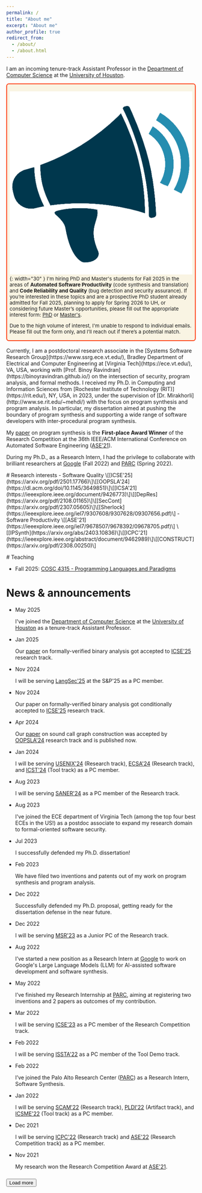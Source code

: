 ```yaml
---
permalink: /
title: "About me"
excerpt: "About me"
author_profile: true
redirect_from: 
  - /about/
  - /about.html
---
```


<style>
.kbd {
  font-size: 0.95em;
  padding: 0.1em 0.15em;
  border-radius: 0.2em;
  border: 1px solid #666;
  box-shadow: 0.15em 0.15em #aaa;
  background: white;
  text-decoration: none;
}
</style>

I am an incoming tenure-track Assistant Professor in the [Department of Computer Science](https://www.uh.edu/nsm/computer-science/) at the [University of Houston](https://www.uh.edu).

<div style="font-size: 0.95em; padding: 0.1em 0.50em; padding-top:6px; border-radius: 0.5em; border: 2px solid #ff3000; background: #f9f3decf" markdown="1">

![Announcement](/assets/images/hiclipart_announcement.png){: width="30" } I'm hiring PhD and Master's students for Fall 2025 in the areas of <b>Automated Software Productivity</b> (code synthesis and translation) and <b>Code Reliability and Quality</b> (bug detection and security assurance). If you’re interested in these topics and are a prospective PhD student already admitted for Fall 2025, planning to apply for Spring 2026 to UH, or considering future Master’s opportunities, please fill out the appropriate interest form: [PhD](https://forms.gle/DPvfmVDgoQfjhaoW9) or [Master's](https://forms.gle/v8gxsCrfg25MrqD36). 

Due to the high volume of interest, I'm unable to respond to individual emails. Please fill out the form only, and I’ll reach out if there’s a potential match.

</div>
<br/>
Currently, I am a postdoctoral research associate in the [Systems Software Research Group](https://www.ssrg.ece.vt.edu/), Bradley Department of Electrical and Computer Engineering at [Virginia Tech](https://ece.vt.edu/), VA, USA, working with [Prof. Binoy Ravindran](https://binoyravindran.github.io/) on the intersection of security, program analysis, and formal methods. I received my Ph.D. in Computing and Information Sciences from [Rochester Institute of Technology (RIT)](https://rit.edu/), NY, USA, in 2023, under the supervision of [Dr. Mirakhorli](http://www.se.rit.edu/~mehdi/) with the focus on program synthesis and program analysis. In particular, my dissertation aimed at pushing the boundary of program synthesis and supporting a wide range of software developers with inter-procedural program synthesis.

My [paper](https://ieeexplore.ieee.org/document/9678705) on program synthesis is the **First-place Award Winner** of the Research Competition at the 36th IEEE/ACM International Conference on Automated Software Engineering ([ASE’21](https://conf.researchr.org/home/ase-2021)).

During my Ph.D., as a Research Intern, I had the privilege to collaborate with brilliant researchers at [Google](http://www.google.com) (Fall 2022) and [PARC](https://www.parc.com) (Spring 2022). 


<!-- 
![Announcement](/assets/images/hiclipart_announcement.png){: width="50" } <b>I'm on the job market for the next academic year (2025-26) for an assistant professor postition.</b> 
Please find my [CV](/assets/docs/Ali Shokri-CV-2025.pdf), [research statement](/assets/docs/Ali Shokri-Research Statement.pdf), and [teaching statement](/assets/docs/Ali Shokri-Teaching Statement.pdf). -->

<!--div style="font-size: 0.95em; padding: 0.1em 0.50em; border-radius: 0.5em; border: 1px solid #3853a470; background: #f5f6f7cf;" markdown="1">

![Announcement](/assets/images/hiclipart_announcement.png){: width="50" } <b>I'm on the academic job market for a start date of August 2024.</b> Please find my [CV](/assets/docs/Ali_Shokri-CV-2025.pdf), [research statement](/assets/docs/Ali_Research_Statement.pdf), and [teaching statement](/assets/docs/Ali_Teaching_Statement.pdf).
</div-->

<!--div style="font-size: 0.95em; padding: 0.1em 0.50em; border-radius: 0.5em; border: 1px solid #3853a470; background: #f5f6f7cf;" markdown="1"-->



<p> </p>
# Research interests
<!--
- Program analysis \[[ArCode](https://ieeexplore.ieee.org/document/9426773)\]\[[Seneca](https://dl.acm.org/doi/10.1145/3649851)\]\[[ICPC](https://ieeexplore.ieee.org/abstract/document/9462989)\]\[[DepRes](https://arxiv.org/pdf/2108.01165)\]
- Program Synthesis \[[ASE'21](https://ieeexplore.ieee.org/iel7/9678507/9678392/09678705.pdf)\] \[[IPSynth](https://arxiv.org/abs/2403.10836)\] \[[CONSTRUCT](https://arxiv.org/pdf/2308.00250)\]
- Software Security \[[SecCont](https://arxiv.org/pdf/2307.05605)\]\[[Sherlock](https://ieeexplore.ieee.org/iel7/9307608/9307628/09307656.pdf)\]
-->
<!--
- Program analysis \[[ICSE'25](https://arxiv.org/pdf/2501.17766)\]\[[OOPSLA'24](https://dl.acm.org/doi/10.1145/3649851)\]\[[ICSA'21](https://ieeexplore.ieee.org/document/9426773)\]\[[ICPC'21](https://ieeexplore.ieee.org/abstract/document/9462989)\]\[[DepRes](https://arxiv.org/pdf/2108.01165)\]
- Program Synthesis \[[ASE'21](https://ieeexplore.ieee.org/iel7/9678507/9678392/09678705.pdf)\] \[[IPSynth](https://arxiv.org/abs/2403.10836)\] \[[CONSTRUCT](https://arxiv.org/pdf/2308.00250)\]
- Software Security \[[SecCont](https://arxiv.org/pdf/2307.05605)\]\[[Sherlock](https://ieeexplore.ieee.org/iel7/9307608/9307628/09307656.pdf)\]
-->
- Software Quality \[[ICSE'25](https://arxiv.org/pdf/2501.17766)\]\[[OOPSLA'24](https://dl.acm.org/doi/10.1145/3649851)\]\[[ICSA'21](https://ieeexplore.ieee.org/document/9426773)\]\[[DepRes](https://arxiv.org/pdf/2108.01165)\]\[[SecCont](https://arxiv.org/pdf/2307.05605)\]\[[Sherlock](https://ieeexplore.ieee.org/iel7/9307608/9307628/09307656.pdf)\]
- Software Productivity \[[ASE'21](https://ieeexplore.ieee.org/iel7/9678507/9678392/09678705.pdf)\] \[[IPSynth](https://arxiv.org/abs/2403.10836)\]\[[ICPC'21](https://ieeexplore.ieee.org/abstract/document/9462989)\]\[[CONSTRUCT](https://arxiv.org/pdf/2308.00250)\]

<p> </p>
# Teaching

- Fall 2025: [COSC 4315 - Programming Languages and Paradigms](https://publications.uh.edu/preview_course_nopop.php?catoid=49&coid=251944)


# News & announcements
<ul class="news-list" id="newsList">
  <li>
    <span class="news-date">May 2025</span>
    <div class="news-content">
      <p class="news-title">I've joined the <a href="https://www.uh.edu/nsm/computer-science/">Department of Computer Science</a> at the <a href="https://www.uh.edu/">University of Houston</a> as a tenure-track Assistant Professor.</p>
    </div>
  </li>
  <li>
    <span class="news-date">Jan 2025</span>
    <div class="news-content">
      <p class="news-title">Our <a href="https://arxiv.org/pdf/2501.17766">paper</a> on formally-verified binary analysis got accepted to <a href="https://conf.researchr.org/track/icse-2025/icse-2025-research-track">ICSE'25</a> research track.</p>
    </div>
  </li>
  <li>
    <span class="news-date">Nov 2024</span>
    <div class="news-content">
      <p class="news-title">I will be serving <a href="https://langsec.org/spw25">LangSec'25</a> at the S&amp;P'25 as a PC member.</p>
    </div>
  </li>
  <li>
    <span class="news-date">Nov 2024</span>
    <div class="news-content">
      <p class="news-title">Our paper on formally-verified binary analysis got conditionally accepted to <a href="https://conf.researchr.org/track/icse-2025/icse-2025-research-track">ICSE'25</a> research track.</p>
    </div>
  </li>
  <li>
    <span class="news-date">Apr 2024</span>
    <div class="news-content">
      <p class="news-title">Our <a href="https://dl.acm.org/doi/abs/10.1145/3649851">paper</a> on sound call graph construction was accepted by <a href="https://2024.splashcon.org/track/splash-2024-oopsla#Call-for-Papers">OOPSLA'24</a> research track and is published now.</p>
    </div>
  </li>
  <li>
    <span class="news-date">Jan 2024</span>
    <div class="news-content">
      <p class="news-title">I will be serving <a href="https://www.usenix.org/conference/usenixsecurity24">USENIX'24</a> (Research track), <a href="https://conf.researchr.org/track/ecsa-2024/ecsa-2024-research-papers">ECSA'24</a> (Research track), and <a href="https://conf.researchr.org/track/icst-2024/icst-2024-testing-tool-demo#ICST-2024-Testing-Tools-and-Demonstration-Call-for-Papers">ICST'24</a> (Tool track) as a PC member.</p>
    </div>
  </li>
  <li>
    <span class="news-date">Aug 2023</span>
    <div class="news-content">
      <p class="news-title">I will be serving <a href="https://conf.researchr.org/track/saner-2024/saner-2024-papers">SANER'24</a> as a PC member of the Research track.</p>
    </div>
  </li>
  <li>
    <span class="news-date">Aug 2023</span>
    <div class="news-content">
      <p class="news-title">I've joined the ECE department of Virginia Tech (among the top four best ECEs in the US!) as a postdoc associate to expand my research domain to formal-oriented software security.</p>
    </div>
  </li>
  <li>
    <span class="news-date">Jul 2023</span>
    <div class="news-content">
      <p class="news-title">I successfully defended my Ph.D. dissertation!</p>
    </div>
  </li>
  <li>
    <span class="news-date">Feb 2023</span>
    <div class="news-content">
      <p class="news-title">We have filed two inventions and patents out of my work on program synthesis and program analysis.</p>
    </div>
  </li>
  <li>
    <span class="news-date">Dec 2022</span>
    <div class="news-content">
      <p class="news-title">Successfully defended my Ph.D. proposal, getting ready for the dissertation defense in the near future.</p>
    </div>
  </li>
  <li>
    <span class="news-date">Dec 2022</span>
    <div class="news-content">
      <p class="news-title">I will be serving <a href="https://conf.researchr.org/home/msr-2023">MSR'23</a> as a Junior PC of the Research track.</p>
    </div>
  </li>
  <li>
    <span class="news-date">Aug 2022</span>
    <div class="news-content">
      <p class="news-title">I’ve started a new position as a Research Intern at <a href="http://www.google.com/">Google</a> to work on Google's Large Language Models (LLM) for AI-assisted software development and software synthesis.</p>
    </div>
  </li>
  <li>
    <span class="news-date">May 2022</span>
    <div class="news-content">
      <p class="news-title">I’ve finished my Research Internship at <a href="https://www.parc.com/">PARC</a>, aiming at registering two inventions and 2 papers as outcomes of my contribution.</p>
    </div>
  </li>
  <li>
    <span class="news-date">Mar 2022</span>
    <div class="news-content">
      <p class="news-title">I will be serving <a href="https://conf.researchr.org/track/icse-2023/icse-2023-SRC">ICSE'23</a> as a PC member of the Research Competition track.</p>
    </div>
  </li>
  <li>
    <span class="news-date">Feb 2022</span>
    <div class="news-content">
      <p class="news-title">I will be serving <a href="https://conf.researchr.org/track/issta-2022/issta-2022-tool-demonstrations">ISSTA'22</a> as a PC member of the Tool Demo track.</p>
    </div>
  </li>
  <li>
    <span class="news-date">Feb 2022</span>
    <div class="news-content">
      <p class="news-title">I’ve joined the Palo Alto Research Center (<a href="https://www.parc.com/">PARC</a>) as a Research Intern, Software Synthesis.</p>
    </div>
  </li>
  <li>
    <span class="news-date">Jan 2022</span>
    <div class="news-content">
      <p class="news-title">I will be serving <a href="http://www.ieee-scam.org/2022/#cfpresearchtrack">SCAM'22</a> (Research track), <a href="https://pldi22.sigplan.org/track/pldi-2022-PLDI-Research-Artifacts">PLDI'22</a> (Artifact track), and <a href="https://cyprusconferences.org/icsme2022/tool-demo-track/">ICSME'22</a> (Tool track) as a PC member.</p>
    </div>
  </li>
  <li>
    <span class="news-date">Dec 2021</span>
    <div class="news-content">
      <p class="news-title">I will be serving <a href="https://conf.researchr.org/track/icpc-2022/icpc-2022-research">ICPC'22</a> (Research track) and <a href="https://conf.researchr.org/track/ase-2022/ase-2022-student-research-competition">ASE'22</a> (Research Competition track) as a PC member.</p>
    </div>
  </li>
  <li>
    <span class="news-date">Nov 2021</span>
    <div class="news-content">
      <p class="news-title">My research won the Research Competition Award at <a href="https://conf.researchr.org/track/ase-2021/ase-2021-student-research-competition">ASE'21</a>.</p>
    </div>
  </li>
</ul>

<button id="loadMoreBtn" style="margin-top: 10px;">Load more</button>

<script>
const list = document.querySelectorAll("#newsList li");
const loadMoreBtn = document.getElementById("loadMoreBtn");
let visibleCount = 4;

list.forEach((item, index) => {
  if (index >= visibleCount) item.style.display = "none";
});

loadMoreBtn.addEventListener("click", () => {
  let shownCount = 0;
  list.forEach((item, index) => {
    if (item.style.display === "none" && shownCount < 4) {
      item.style.display = "block";
      shownCount++;
    }
  });
  
  // If all items are now visible, hide the button
  const hiddenItems = Array.from(list).filter(item => item.style.display === "none");
  if (hiddenItems.length === 0) {
    loadMoreBtn.style.display = "none";
  }
});
</script>
